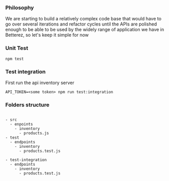 ### Philosophy

We are starting to build a relatively complex code base that would have to go over several iterations and refactor cycles until the APIs are polished enough to be able to be used by the widely range of application we have in Betterez, so let's keep it simple for now

### Unit Test

```
npm test
```

### Test integration

First run the api inventory server 

```
API_TOKEN=<some token> npm run test:integration
```

### Folders structure

````

- src
  - enpoints
    - inventory
      - products.js
- test
  - endpoints
    - inventory
      - products.test.js

- test-integration
  - endpoints
    - inventory
      - products.test.js

````
